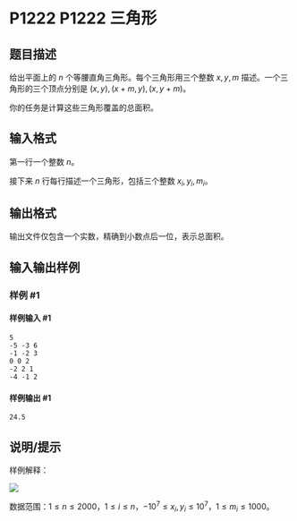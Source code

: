 # P1222 P1222 三角形

## 题目描述

给出平面上的 $n$ 个等腰直角三角形。每个三角形用三个整数 $x,y,m$ 描述。一个三角形的三个顶点分别是 $(x,y),(x+m,y),(x,y+m)$。

你的任务是计算这些三角形覆盖的总面积。

## 输入格式

第一行一个整数 $n$。

接下来 $n$ 行每行描述一个三角形，包括三个整数 $x_i,y_i,m_i$。

## 输出格式

输出文件仅包含一个实数，精确到小数点后一位，表示总面积。


## 输入输出样例

### 样例 #1

#### 样例输入 #1

```
5
-5 -3 6
-1 -2 3
0 0 2
-2 2 1
-4 -1 2
```

#### 样例输出 #1

```
24.5
```

## 说明/提示

样例解释：

![](https://cdn.luogu.com.cn/upload/image_hosting/5ti25vl7.png)

数据范围：$1\le n \le 2000$，$1 \le i \le n$，$-10^7 \le x_i,y_i \le 10^7$，$1\leq m_i \le 1000$。
